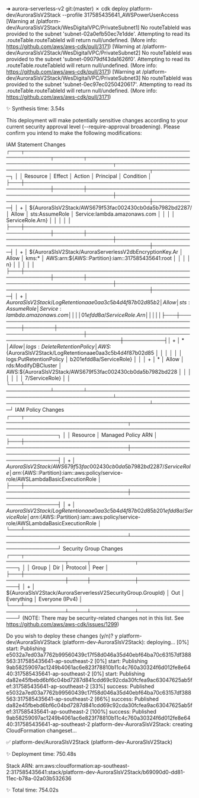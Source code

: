 ➜  aurora-serverless-v2 git:(master) ✗ cdk deploy platform-dev/AuroraSlsV2Stack --profile 317585435641_AWSPowerUserAccess 
[Warning at /platform-dev/AuroraSlsV2Stack/WesDigitalVPC/PrivateSubnet1] No routeTableId was provided to the subnet 'subnet-02a0efb50ec7e1dde'. Attempting to read its .routeTable.routeTableId will return null/undefined. (More info: https://github.com/aws/aws-cdk/pull/3171)
[Warning at /platform-dev/AuroraSlsV2Stack/WesDigitalVPC/PrivateSubnet2] No routeTableId was provided to the subnet 'subnet-09079df43da1626f0'. Attempting to read its .routeTable.routeTableId will return null/undefined. (More info: https://github.com/aws/aws-cdk/pull/3171)
[Warning at /platform-dev/AuroraSlsV2Stack/WesDigitalVPC/PrivateSubnet3] No routeTableId was provided to the subnet 'subnet-0ec97ec0250420617'. Attempting to read its .routeTable.routeTableId will return null/undefined. (More info: https://github.com/aws/aws-cdk/pull/3171)

✨  Synthesis time: 3.54s

This deployment will make potentially sensitive changes according to your current security approval level (--require-approval broadening).
Please confirm you intend to make the following modifications:

IAM Statement Changes
┌───┬─────────────────────────────────────────────────────────┬────────┬─────────────────────────────────────────────────────────┬───────────────────────────────────────────────────────────┬───────────┐
│   │ Resource                                                │ Effect │ Action                                                  │ Principal                                                 │ Condition │
├───┼─────────────────────────────────────────────────────────┼────────┼─────────────────────────────────────────────────────────┼───────────────────────────────────────────────────────────┼───────────┤
│ + │ ${AuroraSlsV2Stack/AWS679f53fac002430cb0da5b7982bd2287/ │ Allow  │ sts:AssumeRole                                          │ Service:lambda.amazonaws.com                              │           │
│   │ ServiceRole.Arn}                                        │        │                                                         │                                                           │           │
├───┼─────────────────────────────────────────────────────────┼────────┼─────────────────────────────────────────────────────────┼───────────────────────────────────────────────────────────┼───────────┤
│ + │ ${AuroraSlsV2Stack/AuroraServerlessV2dbEncryptionKey.Ar │ Allow  │ kms:*                                                   │ AWS:arn:${AWS::Partition}:iam::317585435641:root          │           │
│   │ n}                                                      │        │                                                         │                                                           │           │
├───┼─────────────────────────────────────────────────────────┼────────┼─────────────────────────────────────────────────────────┼───────────────────────────────────────────────────────────┼───────────┤
│ + │ ${AuroraSlsV2Stack/LogRetentionaae0aa3c5b4d4f87b02d85b2 │ Allow  │ sts:AssumeRole                                          │ Service:lambda.amazonaws.com                              │           │
│   │ 01efdd8a/ServiceRole.Arn}                               │        │                                                         │                                                           │           │
├───┼─────────────────────────────────────────────────────────┼────────┼─────────────────────────────────────────────────────────┼───────────────────────────────────────────────────────────┼───────────┤
│ + │ *                                                       │ Allow  │ logs:DeleteRetentionPolicy                              │ AWS:${AuroraSlsV2Stack/LogRetentionaae0aa3c5b4d4f87b02d85 │           │
│   │                                                         │        │ logs:PutRetentionPolicy                                 │ b201efdd8a/ServiceRole}                                   │           │
│ + │ *                                                       │ Allow  │ rds:ModifyDBCluster                                     │ AWS:${AuroraSlsV2Stack/AWS679f53fac002430cb0da5b7982bd228 │           │
│   │                                                         │        │                                                         │ 7/ServiceRole}                                            │           │
└───┴─────────────────────────────────────────────────────────┴────────┴─────────────────────────────────────────────────────────┴───────────────────────────────────────────────────────────┴───────────┘
IAM Policy Changes
┌───┬──────────────────────────────────────────────────────────────────────────────┬────────────────────────────────────────────────────────────────────────────────┐
│   │ Resource                                                                     │ Managed Policy ARN                                                             │
├───┼──────────────────────────────────────────────────────────────────────────────┼────────────────────────────────────────────────────────────────────────────────┤
│ + │ ${AuroraSlsV2Stack/AWS679f53fac002430cb0da5b7982bd2287/ServiceRole}          │ arn:${AWS::Partition}:iam::aws:policy/service-role/AWSLambdaBasicExecutionRole │
├───┼──────────────────────────────────────────────────────────────────────────────┼────────────────────────────────────────────────────────────────────────────────┤
│ + │ ${AuroraSlsV2Stack/LogRetentionaae0aa3c5b4d4f87b02d85b201efdd8a/ServiceRole} │ arn:${AWS::Partition}:iam::aws:policy/service-role/AWSLambdaBasicExecutionRole │
└───┴──────────────────────────────────────────────────────────────────────────────┴────────────────────────────────────────────────────────────────────────────────┘
Security Group Changes
┌───┬─────────────────────────────────────────────────────────────┬─────┬────────────┬─────────────────┐
│   │ Group                                                       │ Dir │ Protocol   │ Peer            │
├───┼─────────────────────────────────────────────────────────────┼─────┼────────────┼─────────────────┤
│ + │ ${AuroraSlsV2Stack/AuroraServerlessV2SecurityGroup.GroupId} │ Out │ Everything │ Everyone (IPv4) │
└───┴─────────────────────────────────────────────────────────────┴─────┴────────────┴─────────────────┘
(NOTE: There may be security-related changes not in this list. See https://github.com/aws/aws-cdk/issues/1299)

Do you wish to deploy these changes (y/n)? y
platform-dev/AuroraSlsV2Stack (platform-dev-AuroraSlsV2Stack): deploying...
[0%] start: Publishing e5032a7ed03a7762b99560439c17f58d046a35d40ebf64ba70c63157df388563:317585435641-ap-southeast-2
[0%] start: Publishing 9ab58259097ac1249b4061ac6e823f78810b11c4c760a30324f6d012fe8e6440:317585435641-ap-southeast-2
[0%] start: Publishing da82e45fbebd6bf6c04bd7287d841cdd69c92cda30fcfea9ac63047625ab5fef:317585435641-ap-southeast-2
[33%] success: Published e5032a7ed03a7762b99560439c17f58d046a35d40ebf64ba70c63157df388563:317585435641-ap-southeast-2
[66%] success: Published da82e45fbebd6bf6c04bd7287d841cdd69c92cda30fcfea9ac63047625ab5fef:317585435641-ap-southeast-2
[100%] success: Published 9ab58259097ac1249b4061ac6e823f78810b11c4c760a30324f6d012fe8e6440:317585435641-ap-southeast-2
platform-dev-AuroraSlsV2Stack: creating CloudFormation changeset...

 ✅  platform-dev/AuroraSlsV2Stack (platform-dev-AuroraSlsV2Stack)

✨  Deployment time: 750.48s

Stack ARN:
arn:aws:cloudformation:ap-southeast-2:317585435641:stack/platform-dev-AuroraSlsV2Stack/b69090d0-dd81-11ec-b78a-02a03b532636

✨  Total time: 754.02s
